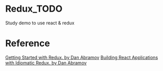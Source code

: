 # Redux_TODO
Study demo to use react &amp; redux
# Reference
[Getting Started with Redux. by Dan Abramov](https://egghead.io/courses/getting-started-with-redux)
[Building React Applications with Idiomatic Redux. by Dan Abramov](https://egghead.io/courses/building-react-applications-with-idiomatic-redux)
